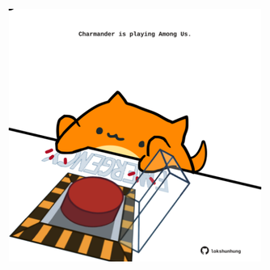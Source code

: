 <!-- built at 14/02/2024, 06:00:39 UTC -->
<p align="center">
  <img width="500" height="500" src="./ReadmeImage.svg">
</p>
